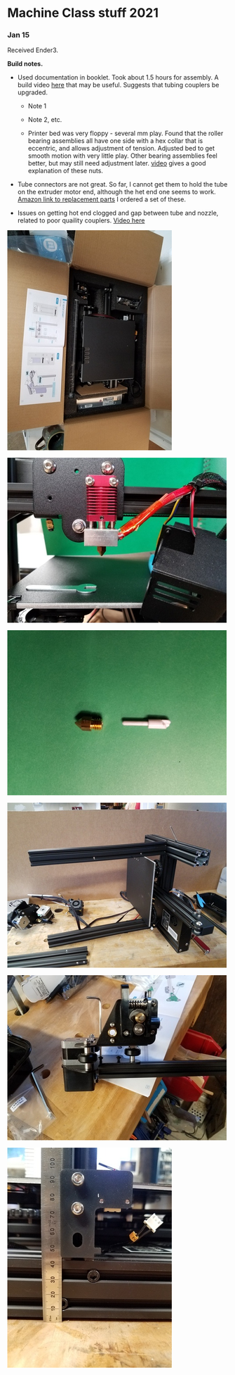 # Machine Class stuff 2021

### Jan 15

Received Ender3.

**Build notes.**

* Used documentation in booklet.  Took about 1.5 hours for assembly.  A build video [here](https://www.youtube.com/watch?v=me8Qrwh907Q&feature=emb_title) that may be useful.  Suggests that tubing couplers be upgraded.
  * Note 1
  * Note 2, etc.
    
  * Printer bed was very floppy - several mm play.  Found that the roller bearing assemblies all have one side with a hex collar that is eccentric, and allows adjustment of tension.  Adjusted bed to get smooth motion with very little play.  Other bearing assemblies feel better, but may still need adjustment later. [video](https://www.youtube.com/watch?v=GsEdU8ZtI6U) gives a good explanation of these nuts.
  
* Tube connectors are not great.  So far, I cannot get them to hold the tube on the extruder motor end, although the het end one seems to work.    [Amazon link to replacement parts](https://amzn.to/2JXDcvX)  I ordered a set of these.  

* Issues on getting hot end clogged and gap between tube and nozzle, related to poor quaility couplers. [Video here](https://www.youtube.com/watch?v=30qqKUwviww)


![pic](box.jpg)

![pic](hotend.jpg)

![pic](hot-gap.jpg)

![pic](uprights.jpg)

![pic](xbeam.jpg)

![pic](zlimit.jpg)

